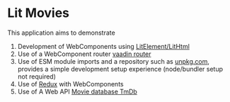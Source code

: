 # Lit Movies

This application aims to demonstrate

1. Development of WebComponents using [LitElement/LitHtml](https://https://lit-element.polymer-project.org/)
2. Use of a WebComponent router [vaadin router](https://vaadin.com/router)
3. Use of ESM module imports and a repository such as [unpkg.com](https://unpkg.com), provides a simple development setup experience (node/bundler setup not required)
4. Use of [Redux](https://redux.js.org/) with WebComponents
5. Use of A Web API [Movie database TmDb](https://developers.themoviedb.org/3)
